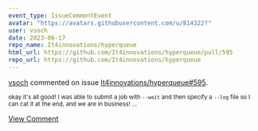 ```yaml
---
event_type: IssueCommentEvent
avatar: "https://avatars.githubusercontent.com/u/814322?"
user: vsoch
date: 2023-06-17
repo_name: It4innovations/hyperqueue
html_url: https://github.com/It4innovations/hyperqueue/pull/595
repo_url: https://github.com/It4innovations/hyperqueue
---
```


<a href='https://github.com/vsoch' target='_blank'>vsoch</a> commented on issue <a href='https://github.com/It4innovations/hyperqueue/pull/595' target='_blank'>It4innovations/hyperqueue#595</a>.

<small>okay it's all good! I was able to submit a job with `--wait` and then specify a `--log` file so I can cat it at the end, and we are in business! ...</small>

<a href='https://github.com/It4innovations/hyperqueue/pull/595' target='_blank'>View Comment</a>